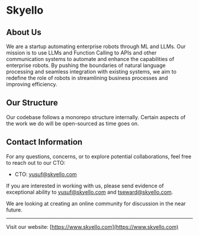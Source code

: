 # Skyello

## About Us

We are a startup automating enterprise robots through ML and LLMs. Our mission is to use LLMs and Function Calling to APIs and other communication systems to automate and enhance the capabilities of enterprise robots. By pushing the boundaries of natural language processing and seamless integration with existing systems, we aim to redefine the role of robots in streamlining business processes and improving efficiency.

## Our Structure

Our codebase follows a monorepo structure internally. Certain aspects of the work we do will be open-sourced as time goes on.

## Contact Information

For any questions, concerns, or to explore potential collaborations, feel free to reach out to our CTO:

- CTO: [yusuf@skyello.com](mailto:yusuf@skyello.com)

If you are interested in working with us, please send evidence of exceptional ability to [yusuf@skyello.com](mailto:yusuf@skyello.com) and [tseward@skyello.com](mailto:tseward@skyello.com).

We are looking at creating an online community for discussion in the near future.

---

Visit our website: [https://www.skyello.com](https://www.skyello.com)
